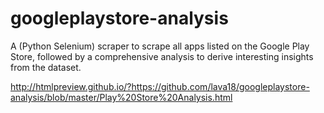 # googleplaystore-analysis
A (Python Selenium) scraper to scrape all apps listed on the Google Play Store, followed by a comprehensive analysis to derive interesting insights from the dataset.

http://htmlpreview.github.io/?https://github.com/lava18/googleplaystore-analysis/blob/master/Play%20Store%20Analysis.html
